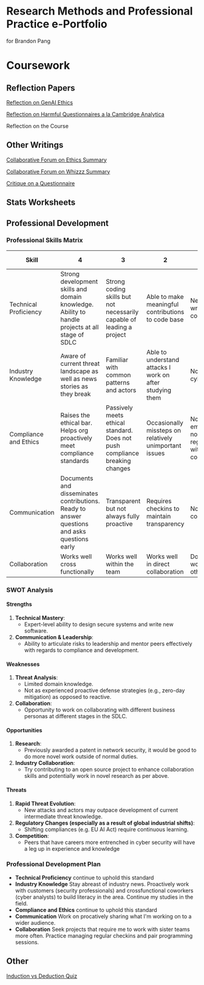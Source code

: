 # Research Methods and Professional Practice e-Portfolio
for Brandon Pang

# Coursework
## Reflection Papers
[Reflection on GenAI Ethics](EOMP/Reflections/GenAI%20Ethics%20Reflection.pdf)

[Reflection on Harmful Questionnaires a la Cambridge Analytica](EOMP/Reflections/Cambridge%20Analytica%20Reflection.pdf)

Reflection on the Course

## Other Writings
[Collaborative Forum on Ethics Summary](EOMP/Other%20Writings/Collaborative%20Forum%20Summary%201.pdf)

[Collaborative Forum on Whizzz Summary](EOMP/Other%20Writings/Collaborative%20Forum%20Summary%202.pdf)

[Critique on a Questionnaire](EOMP/Other%20Writings/Questionnaire%20Critique.pdf)

## Stats Worksheets

## Professional Development
### Professional Skills Matrix

| Skill                 | 4                                                                                               | 3                                                                           | 2                                                        | 1                                                                     | My score |
| --------------------- | ----------------------------------------------------------------------------------------------- | --------------------------------------------------------------------------- | -------------------------------------------------------- | --------------------------------------------------------------------- | -------- |
| Technical Proficiency | Strong development skills and domain knowledge. Ability to handle projects at all stage of SDLC | Strong coding skills but not necessarily capable of leading a project       | Able to make meaningful contributions to code base       | Needs help to write new code                                          | 4        |
| Industry Knowledge    | Aware of current threat landscape as well as news stories as they break                         | Familiar with common patterns and actors                                    | Able to understand attacks I work on after studying them | Not aware of cyber trends                                             | 2        |
| Compliance and Ethics | Raises the ethical bar.<br>Helps org proactively meet compliance standards                      | Passively meets ethical standard. Does not push compliance breaking changes | Occasionally missteps on relatively unimportant issues   | Not an ethical employee or not meeting regulations with contributions | 4        |
| Communication         | Documents and disseminates contributions. Ready to answer questions and asks questions early    | Transparent but not always fully proactive                                  | Requires checkins to maintain transparency               | Not a helpful communicator                                            | 3        |
| Collaboration         | Works well cross functionally                                                                   | Works well within the team                                                  | Works well in direct collaboration                       | Does not work well with others                                        | 3        |

### SWOT Analysis
#### **Strengths**

1. **Technical Mastery**:
    - Expert-level ability to design secure systems and write new software.
2. **Communication & Leadership**:
    - Ability to articulate risks to leadership and mentor peers effectively with regards to compliance and development.

#### **Weaknesses**

1. **Threat Analysis**:
    - Limited domain knowledge.
    - Not as experienced proactive defense strategies (e.g., zero-day mitigation) as opposed to reactive.
2. **Collaboration**:
    - Opportunity to work on collaborating with different business personas at different stages in the SDLC.

#### **Opportunities**

1. **Research**:
    - Previously awarded a patent in network security, it would be good to do more novel work outside of normal duties.
2. **Industry Collaboration**:
    - Try contributing to an open source project to enhance collaboration skills and potentially work in novel research as per above.

#### **Threats**

1. **Rapid Threat Evolution**:
    - New attacks and actors may outpace development of current intermediate threat knowledge.
2. **Regulatory Changes (especially as a result of global industrial shifts)**:
    - Shifting compliances (e.g. EU AI Act) require continuous learning.
3. **Competition**:
    - Peers that have careers more entrenched in cyber security will have a leg up in experience and knowledge

### Professional Development Plan

- **Technical Proficiency** continue to uphold this standard
- **Industry Knowledge** Stay abreast of industry news. Proactively work with customers (security professionals) and crossfunctional coworkers (cyber analysts) to build literacy in the area. Continue my studies in the field.
- **Compliance and Ethics** continue to uphold this standard
- **Communication** Work on procatively sharing what I'm working on to a wider audience. 
- **Collaboration** Seek projects that require me to work with sister teams more often. Practice managing regular checkins and pair programming sessions.


## Other
[Induction vs Deduction Quiz](EOMP/Screenshots/ReasoningQuiz.png)